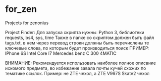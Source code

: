 # for_zen
Projects for zenonius

Project Finder:
Для запуска скрипта нужны: Python 3, библиотеки requests, bs4, sys, time
Также в папке со скриптом должен быть файл tags.txt, в нем через перевод строки должны быть перечислены те ключевые слова, по которым будет производиться поиск
ПРИМЕР:
IPhone 6S
Intel Core I7
Mercedes benz C 300 4MATIC

ВНИМАНИЕ: Рекомендуется использовать наиболее полное описание искомого предмета, во избежание завала почты кучей схожих по тематике ссылок.
Пример: не ZTE чехол, а ZTE V967S Skate2 чехол
